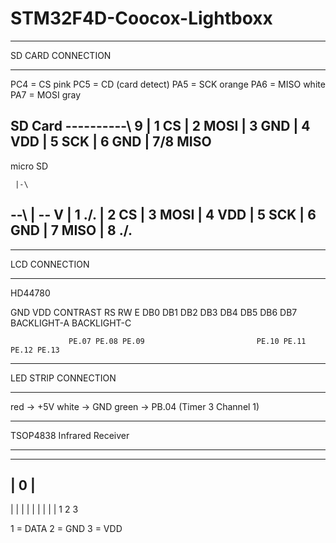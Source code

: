 STM32F4D-Coocox-Lightboxx
=========================
*************************************************
SD CARD CONNECTION
*************************************************

 PC4 = CS					pink
 PC5 = CD (card detect)		<none>
 PA5 = SCK					orange
 PA6 = MISO					white
 PA7 = MOSI					gray

 SD Card
 ----------\	9
           |	1			CS
           |	2			MOSI
           |	3			GND
           | 	4			VDD
           |  	5			SCK
           |  	6			GND
           |  7/8			MISO
------------


 micro SD

     |-\
 --\ |  \--
    V     |		1			./.
          |		2			CS
          |		3			MOSI
          |		4			VDD
          |		5			SCK
          |		6			GND
          |		7			MISO
          |		8			./.
----------


*************************************************
LCD CONNECTION
*************************************************

HD44780

GND VDD CONTRAST RS    RW    E     DB0   DB1   DB2   DB3   DB4   DB5   DB6   DB7   BACKLIGHT-A BACKLIGHT-C

                 PE.07 PE.08 PE.09                         PE.10 PE.11 PE.12 PE.13
                 

*************************************************
LED STRIP CONNECTION
*************************************************

red 	-> +5V
white 	-> GND
green	-> PB.04 (Timer 3 Channel 1)



*************************************************
TSOP4838 Infrared Receiver
*************************************************
 -----
 | 0 |
 -----
 | | |
 | | |
 | | |
 1 2 3
 
 1 = DATA
 2 = GND
 3 = VDD
 
 
 